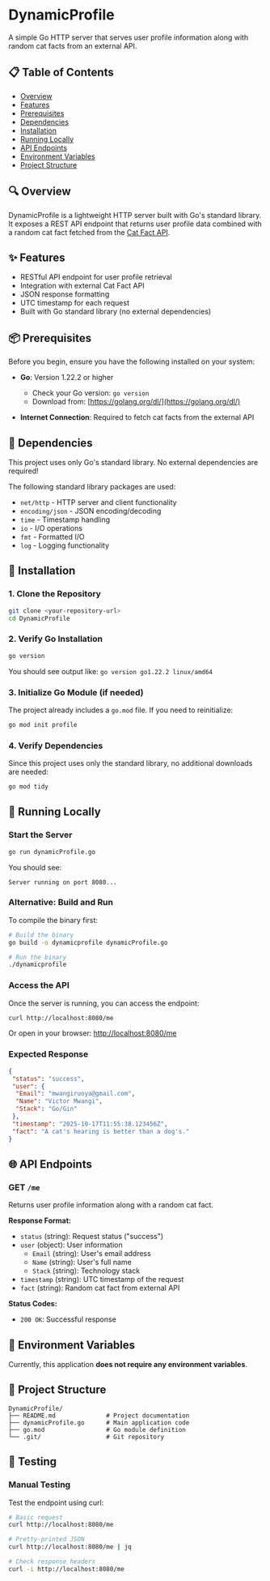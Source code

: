 # DynamicProfile

A simple Go HTTP server that serves user profile information along with random cat facts from an external API.

## 📋 Table of Contents

- [Overview](#overview)
- [Features](#features)
- [Prerequisites](#prerequisites)
- [Dependencies](#dependencies)
- [Installation](#installation)
- [Running Locally](#running-locally)
- [API Endpoints](#api-endpoints)
- [Environment Variables](#environment-variables)
- [Project Structure](#project-structure)
## 🔍 Overview

DynamicProfile is a lightweight HTTP server built with Go's standard library. It exposes a REST API endpoint that returns user profile data combined with a random cat fact fetched from the [Cat Fact API](https://catfact.ninja/).

## ✨ Features

- RESTful API endpoint for user profile retrieval
- Integration with external Cat Fact API
- JSON response formatting
- UTC timestamp for each request
- Built with Go standard library (no external dependencies)

## 📦 Prerequisites

Before you begin, ensure you have the following installed on your system:

- **Go**: Version 1.22.2 or higher
  - Check your Go version: `go version`
  - Download from: [https://golang.org/dl/](https://golang.org/dl/)

- **Internet Connection**: Required to fetch cat facts from the external API

## 🔧 Dependencies

This project uses only Go's standard library. No external dependencies are required!

The following standard library packages are used:
- `net/http` - HTTP server and client functionality
- `encoding/json` - JSON encoding/decoding
- `time` - Timestamp handling
- `io` - I/O operations
- `fmt` - Formatted I/O
- `log` - Logging functionality

## 🚀 Installation

### 1. Clone the Repository

```bash
git clone <your-repository-url>
cd DynamicProfile
```

### 2. Verify Go Installation

```bash
go version
```

You should see output like: `go version go1.22.2 linux/amd64`

### 3. Initialize Go Module (if needed)

The project already includes a `go.mod` file. If you need to reinitialize:

```bash
go mod init profile
```

### 4. Verify Dependencies

Since this project uses only the standard library, no additional downloads are needed:

```bash
go mod tidy
```

## 🏃 Running Locally

### Start the Server

```bash
go run dynamicProfile.go
```

You should see:
```
Server running on port 8080...
```

### Alternative: Build and Run

To compile the binary first:

```bash
# Build the binary
go build -o dynamicprofile dynamicProfile.go

# Run the binary
./dynamicprofile
```

### Access the API

Once the server is running, you can access the endpoint:

```bash
curl http://localhost:8080/me
```

Or open in your browser: [http://localhost:8080/me](http://localhost:8080/me)

### Expected Response

```json
{
 "status": "success",
 "user": {
  "Email": "mwangiruoya@gmail.com",
  "Name": "Victor Mwangi",
  "Stack": "Go/Gin"
 },
 "timestamp": "2025-10-17T11:55:38.123456Z",
 "fact": "A cat's hearing is better than a dog's."
}
```

## 🌐 API Endpoints

### GET `/me`

Returns user profile information along with a random cat fact.

**Response Format:**
- `status` (string): Request status ("success")
- `user` (object): User information
  - `Email` (string): User's email address
  - `Name` (string): User's full name
  - `Stack` (string): Technology stack
- `timestamp` (string): UTC timestamp of the request
- `fact` (string): Random cat fact from external API

**Status Codes:**
- `200 OK`: Successful response

## 🔐 Environment Variables

Currently, this application **does not require any environment variables**.




## 📁 Project Structure

```
DynamicProfile/
├── README.md              # Project documentation
├── dynamicProfile.go      # Main application code
├── go.mod                 # Go module definition
└── .git/                  # Git repository
```

## 🧪 Testing

### Manual Testing

Test the endpoint using curl:

```bash
# Basic request
curl http://localhost:8080/me

# Pretty-printed JSON
curl http://localhost:8080/me | jq

# Check response headers
curl -i http://localhost:8080/me
```